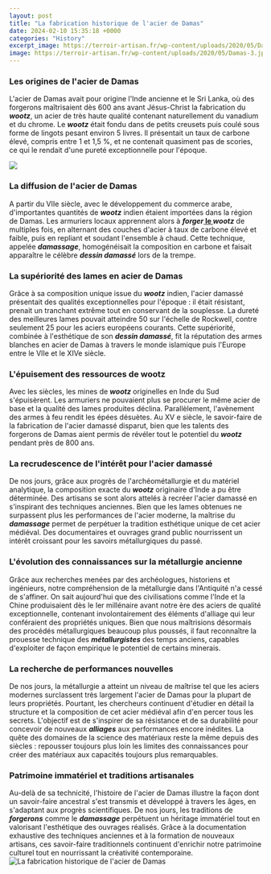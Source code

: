 ```yaml
---
layout: post
title: "La fabrication historique de l'acier de Damas"
date: 2024-02-10 15:35:18 +0000
categories: "History"
excerpt_image: https://terroir-artisan.fr/wp-content/uploads/2020/05/Damas-3.jpg
image: https://terroir-artisan.fr/wp-content/uploads/2020/05/Damas-3.jpg
---
```


### Les origines de l'acier de Damas
L'acier de Damas avait pour origine l'Inde ancienne et le Sri Lanka, où des forgerons maîtrisaient dès 600 ans avant Jésus-Christ la fabrication du **_wootz_**, un acier de très haute qualité contenant naturellement du vanadium et du chrome. Le **_wootz_** était fondu dans de petits creusets puis coulé sous forme de lingots pesant environ 5 livres. Il présentait un taux de carbone élevé, compris entre 1 et 1,5 %, et ne contenait quasiment pas de scories, ce qui le rendait d'une pureté exceptionnelle pour l'époque. 

![](https://www.bredele-alsacien.fr/wp-content/uploads/2022/11/Les-secrets-de-sa-fabrication-des-couteaux-japonais-en-acier-damas.jpg)
### La diffusion de l'acier de Damas
A partir du VIIe siècle, avec le développement du commerce arabe, d'importantes quantités de **_wootz_** indien étaient importées dans la région de Damas. Les armuriers locaux apprennent alors à **_forger_[ le ](https://thetopnews.github.io/tracking-graphics-improvements-across-playstation-generations/)_wootz_** de multiples fois, en alternant des couches d'acier à taux de carbone élevé et faible, puis en repliant et soudant l'ensemble à chaud. Cette technique, appelée **_damassage_**, homogénéisait la composition en carbone et faisait apparaître le célèbre **_dessin damassé_** lors de la trempe. 
### La supériorité des lames en acier de Damas
Grâce à sa composition unique issue du **_wootz_** indien, l'acier damassé présentait des qualités exceptionnelles pour l'époque : il était résistant, prenait un tranchant extrême tout en conservant de la souplesse. La dureté des meilleures lames pouvait atteindre 50 sur l'échelle de Rockwell, contre seulement 25 pour les aciers européens courants. Cette supériorité, combinée à l'esthétique de son **_dessin damassé_**, fit la réputation des armes blanches en acier de Damas à travers le monde islamique puis l'Europe entre le VIIe et le XIVe siècle.
### L'épuisement des ressources de wootz
Avec les siècles, les mines de **_wootz_** originelles en Inde du Sud s'épuisèrent. Les armuriers ne pouvaient plus se procurer le même acier de base et la qualité des lames produites déclina. Parallèlement, l'avènement des armes à feu rendit les épées désuètes. Au XV e siècle, le savoir-faire de la fabrication de l'acier damassé disparut, bien que les talents des forgerons de Damas aient permis de révéler tout le potentiel du **_wootz_** pendant près de 800 ans.
### La recrudescence de l'intérêt pour l'acier damassé
De nos jours, grâce aux progrès de l'archéométallurgie et du matériel analytique, la composition exacte du **_wootz_** originaire d'Inde a pu être déterminée. Des artisans se sont alors attelés à recréer l'acier damassé en s'inspirant des techniques anciennes. Bien que les lames obtenues ne surpassent plus les performances de l'acier moderne, la maîtrise du **_damassage_** permet de perpétuer la tradition esthétique unique de cet acier médiéval. Des documentaires et ouvrages grand public nourrissent un intérêt croissant pour les savoirs métallurgiques du passé.
### L'évolution des connaissances sur la métallurgie ancienne  
Grâce aux recherches menées par des archéologues, historiens et ingénieurs, notre compréhension de la métallurgie dans l'Antiquité n'a cessé de s'affiner. On sait aujourd'hui que des civilisations comme l'Inde et la Chine produisaient dès le Ier millénaire avant notre ère des aciers de qualité exceptionnelle, contenant involontairement des éléments d'alliage qui leur conféraient des propriétés uniques. Bien que nous maîtrisions désormais des procédés métallurgiques beaucoup plus poussés, il faut reconnaître la prouesse technique des **_métallurgistes_** des temps anciens, capables d'exploiter de façon empirique le potentiel de certains minerais.
### La recherche de performances nouvelles
De nos jours, la métallurgie a atteint un niveau de maîtrise tel que les aciers modernes surclassent très largement l'acier de Damas pour la plupart de leurs propriétés. Pourtant, les chercheurs continuent d'étudier en détail la structure et la composition de cet acier médiéval afin d'en percer tous les secrets. L'objectif est de s'inspirer de sa résistance et de sa durabilité pour concevoir de nouveaux **_alliages_** aux performances encore inédites. La quête des domaines de la science des matériaux reste la même depuis des siècles : repousser toujours plus loin les limites des connaissances pour créer des matériaux aux capacités toujours plus remarquables.
### Patrimoine immatériel et traditions artisanales
Au-delà de sa technicité, l'histoire de l'acier de Damas illustre la façon dont un savoir-faire ancestral s'est transmis et développé à travers les âges, en s'adaptant aux progrès scientifiques. De nos jours, les traditions de **_forgerons_** comme le **_damassage_** perpétuent un héritage immatériel tout en valorisant l'esthétique des ouvrages réalisés. Grâce à la documentation exhaustive des techniques anciennes et à la formation de nouveaux artisans, ces savoir-faire traditionnels continuent d'enrichir notre patrimoine culturel tout en nourrissant la créativité contemporaine.
![La fabrication historique de l'acier de Damas](https://terroir-artisan.fr/wp-content/uploads/2020/05/Damas-3.jpg)